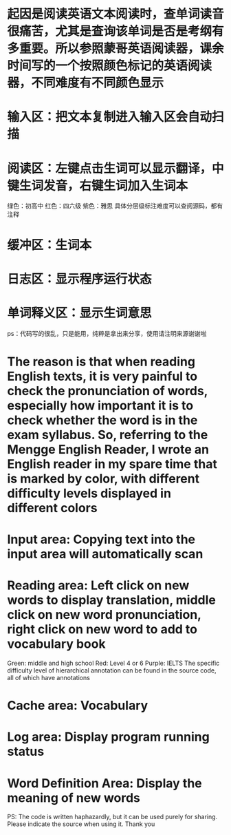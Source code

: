 # 起因是阅读英语文本阅读时，查单词读音很痛苦，尤其是查询该单词是否是考纲有多重要。所以参照蒙哥英语阅读器，课余时间写的一个按照颜色标记的英语阅读器，不同难度有不同颜色显示

# 输入区：把文本复制进入输入区会自动扫描

# 阅读区：左键点击生词可以显示翻译，中键生词发音，右键生词加入生词本
绿色：初高中
红色：四六级
紫色：雅思
具体分层级标注难度可以查阅源码，都有注释

# 缓冲区：生词本

# 日志区：显示程序运行状态

# 单词释义区：显示生词意思

ps：代码写的很乱，只是能用，纯粹是拿出来分享，使用请注明来源谢谢啦


# The reason is that when reading English texts, it is very painful to check the pronunciation of words, especially how important it is to check whether the word is in the exam syllabus. So, referring to the Mengge English Reader, I wrote an English reader in my spare time that is marked by color, with different difficulty levels displayed in different colors
# Input area: Copying text into the input area will automatically scan
# Reading area: Left click on new words to display translation, middle click on new word pronunciation, right click on new word to add to vocabulary book
Green: middle and high school
Red: Level 4 or 6
Purple: IELTS
The specific difficulty level of hierarchical annotation can be found in the source code, all of which have annotations
# Cache area: Vocabulary
# Log area: Display program running status
# Word Definition Area: Display the meaning of new words
PS: The code is written haphazardly, but it can be used purely for sharing. Please indicate the source when using it. Thank you